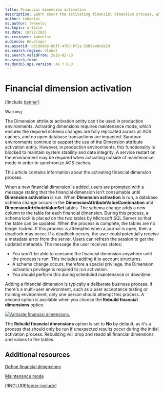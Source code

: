 ```yaml
---
title: Financial dimension activation
description: Learn about the activating financial dimension process, which involves an overview the messages users receive regarding metadata.
author: twheeloc  
ms.author: twheeloc
ms.topic: article
ms.date: 10/22/2025
ms.reviewer: twheeloc
audience: Developer
ms.assetid: dd1dd40e-6bff-47b5-bf2e-55b9a4dcde1d
ms.search.region: Global
ms.search.validFrom: 2016-02-28
ms.search.form: 
ms.dyn365.ops.version: AX 7.0.0
---
```


# Financial dimension activation

[!include [banner](../includes/banner.md)]

>[!Warning]
> The Dimension attribute activation entity can't be used in production environments. Activating dimensions requires maintenance mode, which ensures the required schema changes are fully replicated across all AOS caches, and no open database transactions are impacted. Sandbox environments continue to support the use of the Dimension attribute activation entity. However, in production environments, this functionality is blocked to maintain system stability and data integrity. A service restart on the environment may be required when activating outside of maintenance mode in order to synchronize AOS caches.

This article contains information about the activating financial dimension process.

When a new financial dimension is added, users are prompted with a message stating that the financial dimension isn't consumable until **Dimension activation** is run. When **Dimension activation** is run, a database schema change occurs in the **DimensionAttributeValueCombination** and **DimensionAttributeValueSet** tables. The schema change adds a new column to the table for each financial dimension. During this process, a schema lock is placed on the two tables by Microsoft SQL Server so that the table can be updated. When the process is complete, the tables are no longer locked. If this process is attempted when a journal is open, then a deadlock may occur. If a deadlock occurs, the user could potentially receive a metadata error from the server. Users can refresh the session to get the updated metadata. The message the user receives states:

- You won't be able to consume the financial dimension anywhere until the process is run. This includes adding it to account structures.
- A schema change occurs, therefore a special privilege, the Dimension activation privilege is required to run activation.
- You should perform this during scheduled maintenance or downtime.

Adding a financial dimension is typically a deliberate business process. If there's a multi-user environment, such as a user acceptance testing or training environment, only one person should attempt this process. A second option is available when you choose the **Rebuild financial dimensions** option. 

[![Activate financial dimensions.](./media/actwiki2.png)](./media/actwiki2.png) 

The **Rebuild financial dimensions** option is set to **No** by default, as it's a process that should only be run if unexpected results occur during the initial activation process. Rebuilding will drop and readd all financial dimensions and values to the tables.

## Additional resources

[Define financial dimensions](../../../finance/general-ledger/tasks/define-financial-dimensions.md)

[Maintenance mode](../sysadmin/maintenance-mode.md)


[!INCLUDE[footer-include](../../../includes/footer-banner.md)]
